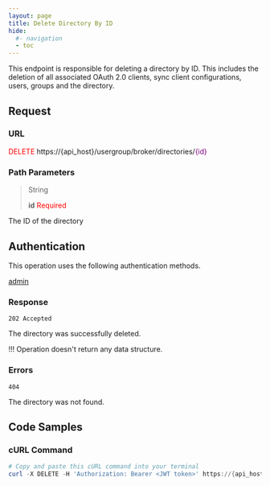```yaml
---
layout: page
title: Delete Directory By ID
hide:
  #- navigation
  - toc
---
```


This endpoint is responsible for deleting a directory by ID. This includes the deletion of all associated OAuth 2.0 clients, sync client configurations, users, groups and the directory.

## Request

### URL

<span style="color:red">DELETE</span> https://{api_host}/usergroup/broker/directories/<span style="color:purple">{id}</span>

### Path Parameters

> String
> 
> **id**    <span style="color:red">Required</span>

The ID of the directory


## Authentication

This operation uses the following authentication methods.

[admin](../Authentication/02-Authentication.md#admin)

### Response
`202 Accepted`

The directory was successfully deleted.

!!!
    Operation doesn't return any data structure.

### Errors
`404`

The directory was not found.

## Code Samples

### cURL Command

```powershell
# Copy and paste this cURL command into your terminal
curl -X DELETE -H 'Authorization: Bearer <JWT token>' https://{api_host}/usergroup/broker/directories/{id}
```

